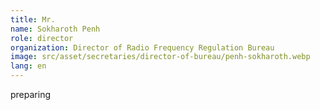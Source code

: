 ```yaml
---
title: Mr.
name: Sokharoth Penh
role: director
organization: Director of Radio Frequency Regulation Bureau
image: src/asset/secretaries/director-of-bureau/penh-sokharoth.webp
lang: en
---
```


preparing
